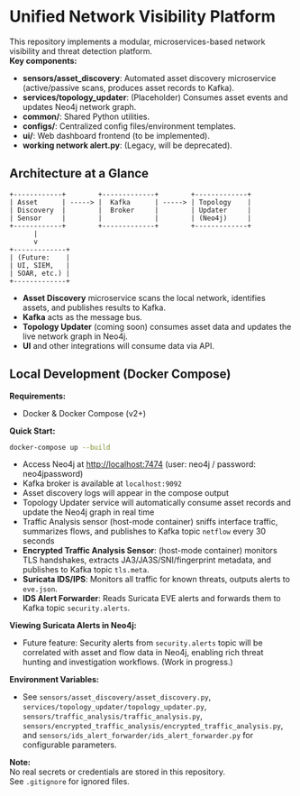 # Unified Network Visibility Platform

This repository implements a modular, microservices-based network visibility and threat detection platform.  
**Key components:**
- **sensors/asset_discovery**: Automated asset discovery microservice (active/passive scans, produces asset records to Kafka).
- **services/topology_updater**: (Placeholder) Consumes asset events and updates Neo4j network graph.
- **common/**: Shared Python utilities.
- **configs/**: Centralized config files/environment templates.
- **ui/**: Web dashboard frontend (to be implemented).
- **working network alert.py**: (Legacy, will be deprecated).

## Architecture at a Glance

```
+------------+        +-------------+        +-------------+
| Asset      | -----> |  Kafka      | -----> | Topology    |
| Discovery  |        |  Broker     |        | Updater     |
| Sensor     |        |             |        | (Neo4j)     |
+------------+        +-------------+        +-------------+
      |
      v
+-------------+
| (Future:    |
| UI, SIEM,   |
| SOAR, etc.) |
+-------------+
```

- **Asset Discovery** microservice scans the local network, identifies assets, and publishes results to Kafka.
- **Kafka** acts as the message bus.
- **Topology Updater** (coming soon) consumes asset data and updates the live network graph in Neo4j.
- **UI** and other integrations will consume data via API.

## Local Development (Docker Compose)

**Requirements:**  
- Docker & Docker Compose (v2+)

**Quick Start:**
```sh
docker-compose up --build
```

- Access Neo4j at [http://localhost:7474](http://localhost:7474) (user: neo4j / password: neo4jpassword)
- Kafka broker is available at `localhost:9092`
- Asset discovery logs will appear in the compose output
- Topology Updater service will automatically consume asset records and update the Neo4j graph in real time
- Traffic Analysis sensor (host-mode container) sniffs interface traffic, summarizes flows, and publishes to Kafka topic `netflow` every 30 seconds
- **Encrypted Traffic Analysis Sensor**: (host-mode container) monitors TLS handshakes, extracts JA3/JA3S/SNI/fingerprint metadata, and publishes to Kafka topic `tls.meta`.
- **Suricata IDS/IPS**: Monitors all traffic for known threats, outputs alerts to `eve.json`.
- **IDS Alert Forwarder**: Reads Suricata EVE alerts and forwards them to Kafka topic `security.alerts`.

**Viewing Suricata Alerts in Neo4j:**
- Future feature: Security alerts from `security.alerts` topic will be correlated with asset and flow data in Neo4j, enabling rich threat hunting and investigation workflows. (Work in progress.)

**Environment Variables:**  
- See `sensors/asset_discovery/asset_discovery.py`, `services/topology_updater/topology_updater.py`, `sensors/traffic_analysis/traffic_analysis.py`, `sensors/encrypted_traffic_analysis/encrypted_traffic_analysis.py`, and `sensors/ids_alert_forwarder/ids_alert_forwarder.py` for configurable parameters.

**Note:**  
No real secrets or credentials are stored in this repository.  
See `.gitignore` for ignored files.